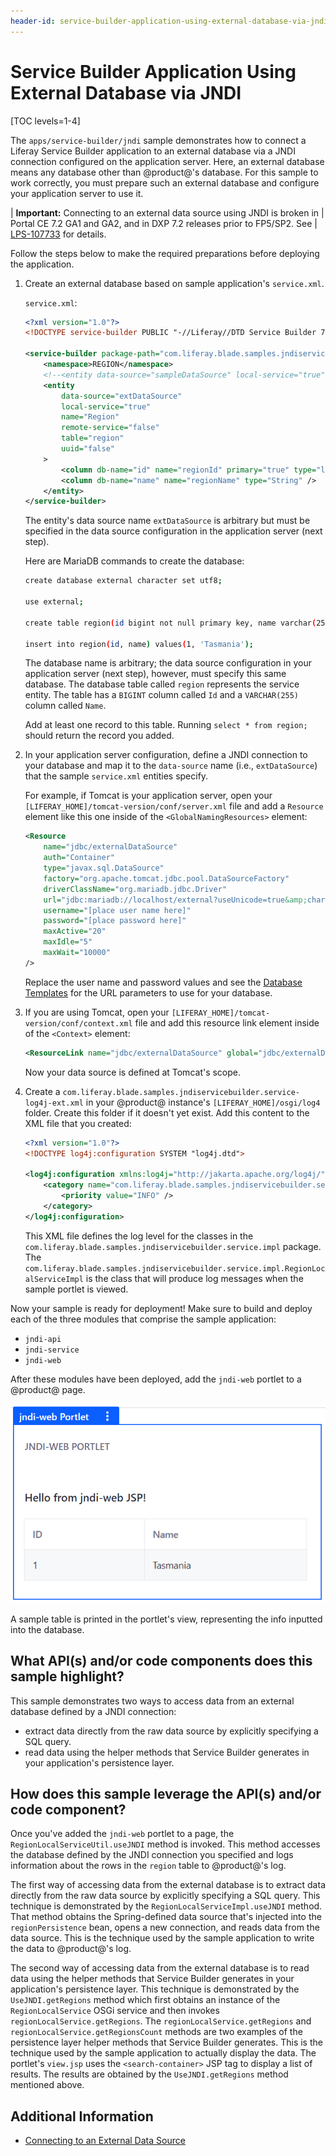 ```yaml
---
header-id: service-builder-application-using-external-database-via-jndi
---
```


# Service Builder Application Using External Database via JNDI

[TOC levels=1-4]

The `apps/service-builder/jndi` sample demonstrates how to connect a Liferay Service Builder application to
an external database via a JNDI connection configured on the application server. Here, an external database means any
database other than @product@'s database. For this sample to work correctly, you
must prepare such an external database and configure your application server to use it.

| **Important:** Connecting to an external data source using JNDI is broken in
| Portal CE 7.2 GA1 and GA2, and in DXP 7.2 releases prior to FP5/SP2. See
| [LPS-107733](https://issues.liferay.com/browse/LPS-107733) for details.

Follow the steps below to make the required preparations before deploying the
application.

1.  Create an external database based on sample application's `service.xml`.

    `service.xml`:

    ```xml
    <?xml version="1.0"?>
    <!DOCTYPE service-builder PUBLIC "-//Liferay//DTD Service Builder 7.2.0//EN" "http://www.liferay.com/dtd/liferay-service-builder_7_2_0.dtd">

    <service-builder package-path="com.liferay.blade.samples.jndiservicebuilder">
    	<namespace>REGION</namespace>
    	<!--<entity data-source="sampleDataSource" local-service="true" name="Foo" remote-service="false" session-factory="sampleSessionFactory" table="bar" tx-manager="sampleTransactionManager uuid="true"">-->
    	<entity
    		data-source="extDataSource"
    		local-service="true"
    		name="Region"
    		remote-service="false"
    		table="region"
    		uuid="false"
    	>
    		<column db-name="id" name="regionId" primary="true" type="long" />
    		<column db-name="name" name="regionName" type="String" />
    	</entity>
    </service-builder>
    ```

    The entity's data source name `extDataSource` is arbitrary but must be specified in the data source configuration in the application server (next step).

    Here are MariaDB commands to create the database:

    ```bash
    create database external character set utf8;

    use external;

    create table region(id bigint not null primary key, name varchar(255));

    insert into region(id, name) values(1, 'Tasmania');
    ```

    The database name is arbitrary; the data source configuration in your application server (next step), however, must specify this same database. The database table called `region` represents the service entity. The table has a `BIGINT` column called `Id` and a `VARCHAR(255)` column called `Name`.

    Add at least one record to this table. Running `select * from region;` should return the record you added.

1.  In your application server configuration, define a JNDI connection to your database and map it to the `data-source` name (i.e., `extDataSource`) that the sample `service.xml` entities specify.

    For example, if Tomcat is your application server, open your `[LIFERAY_HOME]/tomcat-version/conf/server.xml` file and add a `Resource` element like this one inside of the `<GlobalNamingResources>` element:

    ```xml
    <Resource
        name="jdbc/externalDataSource"
        auth="Container"
        type="javax.sql.DataSource"
        factory="org.apache.tomcat.jdbc.pool.DataSourceFactory"
        driverClassName="org.mariadb.jdbc.Driver"
        url="jdbc:mariadb://localhost/external?useUnicode=true&amp;characterEncoding=UTF-8&amp;useFastDateParsing=false"
        username="[place user name here]"
        password="[place password here]"
        maxActive="20"
        maxIdle="5"
        maxWait="10000"
    />
    ```

    Replace the user name and password values and see the [Database Templates](/docs/7-2/deploy/-/knowledge_base/d/database-templates) for the URL parameters to use for your database.

1.  If you are using Tomcat, open your `[LIFERAY_HOME]/tomcat-version/conf/context.xml` file and add this resource link element inside of the `<Context>` element:

    ```xml
    <ResourceLink name="jdbc/externalDataSource" global="jdbc/externalDataSource" type="javax.sql.DataSource"/>
    ```

    Now your data source is defined at Tomcat's scope.

1.  Create a `com.liferay.blade.samples.jndiservicebuilder.service-log4j-ext.xml`
    in your @product@ instance's `[LIFERAY_HOME]/osgi/log4` folder. Create this
    folder if it doesn't yet exist. Add this content to the XML file that you
    created:

    ```xml
    <?xml version="1.0"?>
    <!DOCTYPE log4j:configuration SYSTEM "log4j.dtd">

    <log4j:configuration xmlns:log4j="http://jakarta.apache.org/log4j/">
        <category name="com.liferay.blade.samples.jndiservicebuilder.service.impl">
            <priority value="INFO" />
        </category>
    </log4j:configuration>
    ```

    This XML file defines the log level for the classes in the
    `com.liferay.blade.samples.jndiservicebuilder.service.impl` package. The
    `com.liferay.blade.samples.jndiservicebuilder.service.impl.RegionLocalServiceImpl`
    is the class that will produce log messages when the sample portlet is
    viewed.

Now your sample is ready for deployment! Make sure to build and deploy each of
the three modules that comprise the sample application:

- `jndi-api`
- `jndi-service`
- `jndi-web`

After these modules have been deployed, add the `jndi-web` portlet to a
@product@ page.

![Figure 1: This sample prints out the values previously inputted into the database.](../../../../images/jndi-sb-sample.png)

A sample table is printed in the portlet's view, representing the info inputted
into the database.

## What API(s) and/or code components does this sample highlight?

This sample demonstrates two ways to access data from an external database
defined by a JNDI connection:

- extract data directly from the raw data source by explicitly specifying a SQL
  query.
- read data using the helper methods that Service Builder generates in your
  application's persistence layer.

## How does this sample leverage the API(s) and/or code component?

Once you've added the `jndi-web` portlet to a page, the
`RegionLocalServiceUtil.useJNDI` method is invoked. This method accesses the
database defined by the JNDI connection you specified and logs information about
the rows in the `region` table to @product@'s log.

The first way of accessing data from the external database is to extract data directly from
the raw data source by explicitly specifying a SQL query. This technique is
demonstrated by the `RegionLocalServiceImpl.useJNDI` method. That method obtains
the Spring-defined data source that's injected into the `regionPersistence`
bean, opens a new connection, and reads data from the data source. This is the
technique used by the sample application to write the data to @product@'s log.

The second way of accessing data from the external database is to read data
using the helper methods that Service Builder generates in your application's
persistence layer. This technique is demonstrated by the `UseJNDI.getRegions`
method which first obtains an instance of the `RegionLocalService` OSGi service
and then invokes `regionLocalService.getRegions`. The
`regionLocalService.getRegions` and `regionLocalService.getRegionsCount` methods
are two examples of the persistence layer helper methods that Service Builder
generates. This is the technique used by the sample application to actually
display the data. The portlet's `view.jsp` uses the `<search-container>` JSP tag
to display a list of results. The results are obtained by the
`UseJNDI.getRegions` method mentioned above.

## Additional Information

* [Connecting to an External Data Source](/docs/7-2/appdev/-/knowledge_base/a/connecting-service-builder-to-an-external-database)